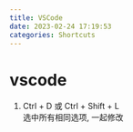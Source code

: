 ```yaml
---
title: VSCode
date: 2023-02-24 17:19:53
categories: Shortcuts
---
```


# vscode

1. Ctrl + D 或 Ctrl + Shift + L  
   选中所有相同选项, 一起修改
